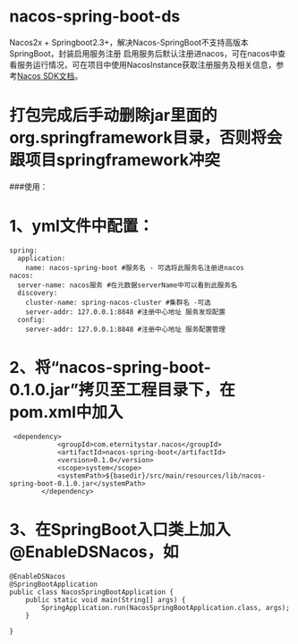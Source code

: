 # nacos-spring-boot-ds
Nacos2x + Springboot2.3+，解决Nacos-SpringBoot不支持高版本SpringBoot，封装启用服务注册
启用服务后默认注册进nacos，可在nacos中查看服务运行情况，可在项目中使用NacosInstance获取注册服务及相关信息，参考[Nacos SDK文档](https://nacos.io/zh-cn/docs/sdk.html)。
# 打包完成后手动删除jar里面的org.springframework目录，否则将会跟项目springframework冲突
###使用：
# 1、yml文件中配置：
```
spring:
  application:
    name: nacos-spring-boot #服务名 - 可选将此服务名注册进nacos
nacos:
  server-name: nacos服务 #在元数据serverName中可以看到此服务名
  discovery:
    cluster-name: spring-nacos-cluster #集群名 -可选
    server-addr: 127.0.0.1:8848 #注册中心地址 服务发现配置
  config:
    server-addr: 127.0.0.1:8848 #注册中心地址 服务配置管理
```
# 2、将“nacos-spring-boot-0.1.0.jar”拷贝至工程目录下，在pom.xml中加入
```
 <dependency>
            <groupId>com.eternitystar.nacos</groupId>
            <artifactId>nacos-spring-boot</artifactId>
            <version>0.1.0</version>
            <scope>system</scope>
            <systemPath>${basedir}/src/main/resources/lib/nacos-spring-boot-0.1.0.jar</systemPath>
        </dependency>
```
# 3、在SpringBoot入口类上加入@EnableDSNacos，如
```
@EnableDSNacos
@SpringBootApplication
public class NacosSpringBootApplication {
    public static void main(String[] args) {
        SpringApplication.run(NacosSpringBootApplication.class, args);
    }

}
```
